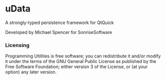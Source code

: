 uData
=====

A strongly-typed persistence framework for QtQuick

Developed by Michael Spencer for SonriseSoftware

### Licensing ###

Programming Utilities is free software; you can redistribute it and/or modify it under the terms of the GNU General Public License as published by the Free Software Foundation; either version 3 of the License, or (at your option) any later version.

